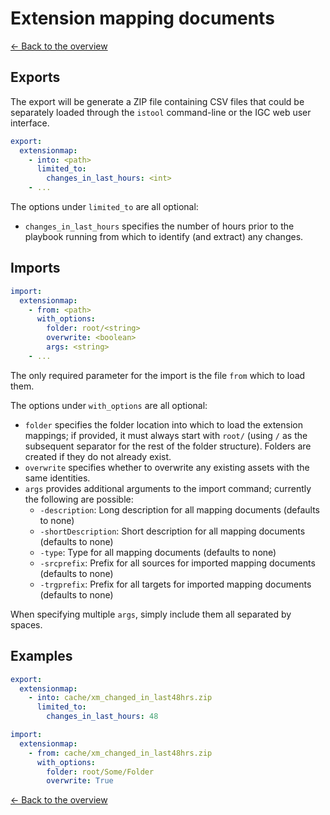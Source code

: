# Extension mapping documents

[<- Back to the overview](../README.md)

## Exports

The export will be generate a ZIP file containing CSV files that could be separately loaded through the `istool` command-line or the IGC web user interface.

```yml
export:
  extensionmap:
    - into: <path>
      limited_to:
        changes_in_last_hours: <int>
    - ...
```

The options under `limited_to` are all optional:

- `changes_in_last_hours` specifies the number of hours prior to the playbook running from which to identify (and extract) any changes.

## Imports

```yml
import:
  extensionmap:
    - from: <path>
      with_options:
        folder: root/<string>
        overwrite: <boolean>
        args: <string>
    - ...
```

The only required parameter for the import is the file `from` which to load them.

The options under `with_options` are all optional:

- `folder` specifies the folder location into which to load the extension mappings; if provided, it must always start with `root/` (using `/` as the subsequent separator for the rest of the folder structure). Folders are created if they do not already exist.
- `overwrite` specifies whether to overwrite any existing assets with the same identities.
- `args` provides additional arguments to the import command; currently the following are possible:
  - `-description`: Long description for all mapping documents (defaults to none)
  - `-shortDescription`: Short description for all mapping documents (defaults to none)
  - `-type`: Type for all mapping documents (defaults to none)
  - `-srcprefix`: Prefix for all sources for imported mapping documents (defaults to none)
  - `-trgprefix`: Prefix for all targets for imported mapping documents (defaults to none)

When specifying multiple `args`, simply include them all separated by spaces.

## Examples

```yml
export:
  extensionmap:
    - into: cache/xm_changed_in_last48hrs.zip
      limited_to:
        changes_in_last_hours: 48

import:
  extensionmap:
    - from: cache/xm_changed_in_last48hrs.zip
      with_options:
        folder: root/Some/Folder
        overwrite: True
```

[<- Back to the overview](../README.md)

